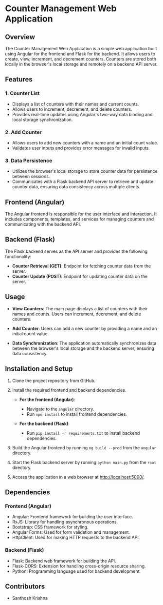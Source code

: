 # Counter Management Web Application

## Overview

The Counter Management Web Application is a simple web application built using Angular for the frontend and Flask for the backend. It allows users to create, view, increment, and decrement counters. Counters are stored both locally in the browser's local storage and remotely on a backend API server.

## Features

### 1. Counter List

- Displays a list of counters with their names and current counts.
- Allows users to increment, decrement, and delete counters.
- Provides real-time updates using Angular's two-way data binding and local storage synchronization.

### 2. Add Counter

- Allows users to add new counters with a name and an initial count value.
- Validates user inputs and provides error messages for invalid inputs.

### 3. Data Persistence

- Utilizes the browser's local storage to store counter data for persistence between sessions.
- Communicates with a Flask backend API server to retrieve and update counter data, ensuring data consistency across multiple clients.

## Frontend (Angular)

The Angular frontend is responsible for the user interface and interaction. It includes components, templates, and services for managing counters and communicating with the backend API.

## Backend (Flask)

The Flask backend serves as the API server and provides the following functionality:

- **Counter Retrieval (GET)**: Endpoint for fetching counter data from the server.
- **Counter Update (POST)**: Endpoint for updating counter data on the server.

## Usage

- **View Counters**: The main page displays a list of counters with their names and counts. Users can increment, decrement, and delete counters.

- **Add Counter**: Users can add a new counter by providing a name and an initial count value.

- **Data Synchronization**: The application automatically synchronizes data between the browser's local storage and the backend server, ensuring data consistency.

## Installation and Setup

1. Clone the project repository from GitHub.

2. Install the required frontend and backend dependencies.

   - **For the frontend (Angular)**:

     - Navigate to the `angular` directory.
     - Run `npm install` to install frontend dependencies.

   - **For the backend (Flask)**:
     - Run `pip install -r requirements.txt` to install backend dependencies.

3. Build the Angular frontend by running `ng build --prod` from the `angular` directory.

4. Start the Flask backend server by running `python main.py` from the `root` directory.

5. Access the application in a web browser at [http://localhost:5000/](http://localhost:5000/).

## Dependencies

### Frontend (Angular)

- Angular: Frontend framework for building the user interface.
- RxJS: Library for handling asynchronous operations.
- Bootstrap: CSS framework for styling.
- Angular Forms: Used for form validation and management.
- HttpClient: Used for making HTTP requests to the backend API.

### Backend (Flask)

- Flask: Backend web framework for building the API.
- Flask-CORS: Extension for handling cross-origin resource sharing.
- Python: Programming language used for backend development.

## Contributors

- Santhosh Krishna
